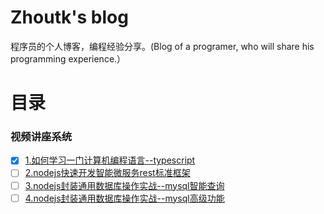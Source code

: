 # Zhoutk's blog
程序员的个人博客，编程经验分享。(Blog of a programer,  who will share his  programming experience.）

# 目录
### 视频讲座系统
- [x] [1.如何学习一门计算机编程语言--typescript](https://github.com/zhoutk/blog/blob/master/video/ts_base.md)
- [ ] [2.nodejs快速开发智能微服务rest标准框架](https://github.com/zhoutk/blog/blob/master/video/ts_rest.md)
- [ ] [3.nodejs封装通用数据库操作实战--mysql智能查询](https://github.com/zhoutk/blog//blob/master/mysql_query.md)
- [ ] [4.nodejs封装通用数据库操作实战--mysql高级功能](https://github.com/zhoutk/blog/blob/master/mysql_advance.md)
